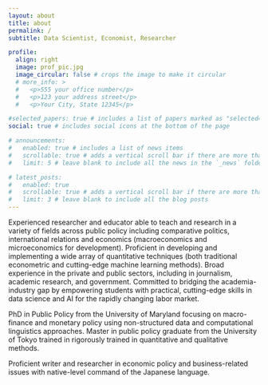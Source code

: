 ```yaml
---
layout: about
title: about
permalink: /
subtitle: Data Scientist, Economist, Researcher

profile:
  align: right
  image: prof_pic.jpg
  image_circular: false # crops the image to make it circular
  # more_info: >
  #   <p>555 your office number</p>
  #   <p>123 your address street</p>
  #   <p>Your City, State 12345</p>

#selected_papers: true # includes a list of papers marked as "selected={true}"
social: true # includes social icons at the bottom of the page

# announcements:
#   enabled: true # includes a list of news items
#   scrollable: true # adds a vertical scroll bar if there are more than 3 news items
#   limit: 5 # leave blank to include all the news in the `_news` folder

# latest_posts:
#   enabled: true
#   scrollable: true # adds a vertical scroll bar if there are more than 3 new posts items
#   limit: 3 # leave blank to include all the blog posts
---
```


Experienced researcher and educator able to teach and research in a variety of fields across public policy including comparative politics, international relations and economics (macroeconomics and microeconomics for development). Proficient in developing and implementing a wide array of quantitative techniques (both traditional econometric and cutting-edge machine learning methods). Broad experience in the private and public sectors, including in journalism, academic research, and government. Committed to bridging the academia-industry gap by empowering students with practical, cutting-edge skills in data science and AI for the rapidly changing labor market. 

PhD in Public Policy from the University of Maryland focusing on macro-finance and monetary policy using non-structured data and computational linguistics approaches. Master in public policy graduate from the University of Tokyo trained in rigorously trained in quantitative and qualitative methods.

Proficient writer and researcher in economic policy and business-related issues with native-level command of the Japanese language. 